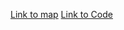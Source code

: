 [Link to map](Rbosca.github.io)
[Link to Code](https://github.com/Rbosca/Rbosca.github.io/blob/master/index.html)
